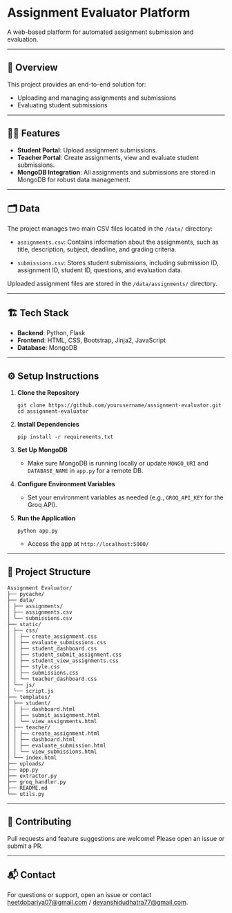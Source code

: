 # Assignment Evaluator Platform

A web-based platform for automated assignment submission and evaluation.

---

## 🚀 Overview

This project provides an end-to-end solution for:
- Uploading and managing assignments and submissions
- Evaluating student submissions

---

## 🧑‍💻 Features

- **Student Portal**: Upload assignment submissions.
- **Teacher Portal**: Create assignments, view and evaluate student submissions.
- **MongoDB Integration**: All assignments and submissions are stored in MongoDB for robust data management.

---

## 🗂️ Data

The project manages two main CSV files located in the `/data/` directory:

-   `assignments.csv`: Contains information about the assignments, such as title, description, subject, deadline, and grading criteria.

-   `submissions.csv`: Stores student submissions, including submission ID, assignment ID, student ID, questions, and evaluation data.

Uploaded assignment files are stored in the `/data/assignments/` directory.

---

## 🏗️ Tech Stack

-   **Backend**: Python, Flask
-   **Frontend**: HTML, CSS, Bootstrap, Jinja2, JavaScript
-   **Database**: MongoDB

---

## ⚙️ Setup Instructions

1.  **Clone the Repository**
    ```
    git clone https://github.com/yourusername/assignment-evaluator.git
    cd assignment-evaluator
    ```

2.  **Install Dependencies**
    ```
    pip install -r requirements.txt
    ```

3.  **Set Up MongoDB**
    -   Make sure MongoDB is running locally or update `MONGO_URI` and `DATABASE_NAME` in `app.py` for a remote DB.

4.  **Configure Environment Variables**
    -   Set your environment variables as needed (e.g., `GROQ_API_KEY` for the Groq API).

5.  **Run the Application**
    ```
    python app.py
    ```
    -   Access the app at `http://localhost:5000/`

---

## 📁 Project Structure
```
Assignment Evaluator/
├── pycache/
├── data/
│ ├── assignments/
│ ├── assignments.csv
│ └── submissions.csv
├── static/
│ ├── css/
│ │ ├── create_assignment.css
│ │ ├── evaluate_submissions.css
│ │ ├── student_dashboard.css
│ │ ├── student_submit_assignment.css
│ │ ├── student_view_assignments.css
│ │ ├── style.css
│ │ ├── submissions.css
│ │ └── teacher_dashboard.css
│ └── js/
│ └── script.js
├── templates/
│ ├── student/
│ │ ├── dashboard.html
│ │ ├── submit_assignment.html
│ │ └── view_assignments.html
│ ├── teacher/
│ │ ├── create_assignment.html
│ │ ├── dashboard.html
│ │ ├── evaluate_submission.html
│ │ └── view_submissions.html
│ └── index.html
├── uploads/
├── app.py
├── extractor.py
├── groq_handler.py
├── README.md
└── utils.py
```
---

## 🤝 Contributing

Pull requests and feature suggestions are welcome! Please open an issue or submit a PR.

---

## 📬 Contact

For questions or support, open an issue or contact heetdobariya07@gmail.com / devanshidudhatra77@gmail.com.
